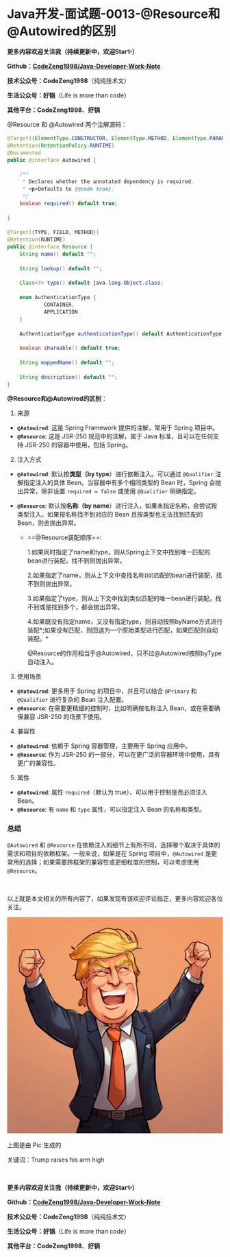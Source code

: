 # Java开发-面试题-0013-@Resource和@Autowired的区别



**更多内容欢迎关注我（持续更新中，欢迎Star✨）**

**Github：[CodeZeng1998/Java-Developer-Work-Note](https://github.com/CodeZeng1998/Java-Developer-Work-Note)**

**技术公众号：CodeZeng1998**（纯纯技术文）

**生活公众号：好锅**（Life is more than code）

**其他平台：CodeZeng1998**、**好锅**



@Resource 和 @Autowired 两个注解源码：

```java
@Target({ElementType.CONSTRUCTOR, ElementType.METHOD, ElementType.PARAMETER, ElementType.FIELD, ElementType.ANNOTATION_TYPE})
@Retention(RetentionPolicy.RUNTIME)
@Documented
public @interface Autowired {

	/**
	 * Declares whether the annotated dependency is required.
	 * <p>Defaults to {@code true}.
	 */
	boolean required() default true;

}

@Target({TYPE, FIELD, METHOD})
@Retention(RUNTIME)
public @interface Resource {
    String name() default "";

    String lookup() default "";

    Class<?> type() default java.lang.Object.class;

    enum AuthenticationType {
            CONTAINER,
            APPLICATION
    }

    AuthenticationType authenticationType() default AuthenticationType.CONTAINER;

    boolean shareable() default true;

    String mappedName() default "";

    String description() default "";
}
```



**@Resource和@Autowired的区别**：

 1. 来源

- **`@Autowired`**: 这是 Spring Framework 提供的注解，常用于 Spring 项目中。
- **`@Resource`**: 这是 JSR-250 规范中的注解，属于 Java 标准，且可以在任何支持 JSR-250 的容器中使用，包括 Spring。



 2. 注入方式

- **`@Autowired`**: 默认按**类型（by type**）进行依赖注入。可以通过 `@Qualifier` 注解指定注入的具体 Bean。当容器中有多个相同类型的 Bean 时，Spring 会抛出异常，除非设置 `required = false` 或使用 `@Qualifier` 明确指定。

- **`@Resource`**: 默认按**名称（by name**）进行注入，如果未指定名称，会尝试按类型注入。如果按名称找不到对应的 Bean 且按类型也无法找到匹配的 Bean，则会抛出异常。

  - ==@Resource装配顺序==:

    1.如果同时指定了name和type，则从Spring上下文中找到唯一匹配的bean进行装配，找不到则抛出异常。
  
    2.如果指定了name，则从上下文中查找名称(id)四配的bean进行装配，找不到则抛出异常。
  
    3.如果指定了type，则从上下文中找到类似匹配的唯一bean进行装配，找不到或是找到多个，都会抛出异常。
  
    4.如果既没有指定name，又没有指定type，则自动按照byName方式进行装配*;如果没有匹配，则回退为一个原始类型进行匹配，如果匹配则自动装配。*
  
    @Resource的作用相当于@Autowired，只不过@Autowired按照byType自动注入。
  
  
  

3. 使用场景

- **`@Autowired`**: 更多用于 Spring 的项目中，并且可以结合 `@Primary` 和 `@Qualifier` 进行复杂的 Bean 注入配置。
- **`@Resource`**: 在需要更精细的控制时，比如明确按名称注入 Bean，或在需要确保兼容 JSR-250 的场景下使用。

4. 兼容性

- **`@Autowired`**: 依赖于 Spring 容器管理，主要用于 Spring 应用中。
- **`@Resource`**: 作为 JSR-250 的一部分，可以在更广泛的容器环境中使用，具有更广的兼容性。

5. 属性

- **`@Autowired`**: 属性 `required`（默认为 true），可以用于控制是否必须注入 Bean。
- **`@Resource`**: 有 `name` 和 `type` 属性，可以指定注入 Bean 的名称和类型。

### 总结

`@Autowired` 和 `@Resource` 在依赖注入的细节上有所不同，选择哪个取决于具体的需求和项目的依赖框架。一般来说，如果是在 Spring 项目中，`@Autowired` 是更常用的选择；如果需要跨框架的兼容性或更细粒度的控制，可以考虑使用 `@Resource`。



<br/>

以上就是本文相关的所有内容了，如果发现有误欢迎评论指正，更多内容欢迎各位关注。

![](https://github.com/CodeZeng1998/Java-Developer-Work-Note/blob/main/Interview/image/0013.png?raw=true)

上图是由 Pic 生成的

关键词：Trump raises his arm high

<br/>

**更多内容欢迎关注我（持续更新中，欢迎Star✨）**

**Github：[CodeZeng1998/Java-Developer-Work-Note](https://github.com/CodeZeng1998/Java-Developer-Work-Note)**

**技术公众号：CodeZeng1998**（纯纯技术文）

**生活公众号：好锅**（Life is more than code）

**其他平台：CodeZeng1998**、**好锅**

